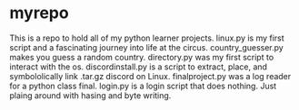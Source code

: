 # myrepo
This is a repo to hold all of my python learner projects.
linux.py is my first script and a fascinating journey into life at the circus.
country_guesser.py makes you guess a random country.
directory.py was my first script to interact with the os.
discordinstall.py is a script to extract, place, and symbololically link .tar.gz discord on Linux.
finalproject.py was a log reader for a python class final.
login.py is a login script that does nothing. Just plaing around with hasing and byte writing.

